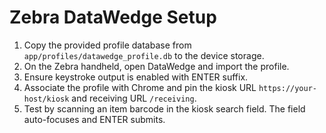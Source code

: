 # Zebra DataWedge Setup

1. Copy the provided profile database from `app/profiles/datawedge_profile.db` to the device storage.
2. On the Zebra handheld, open DataWedge and import the profile.
3. Ensure keystroke output is enabled with ENTER suffix.
4. Associate the profile with Chrome and pin the kiosk URL `https://your-host/kiosk` and receiving URL `/receiving`.
5. Test by scanning an item barcode in the kiosk search field. The field auto-focuses and ENTER submits.
